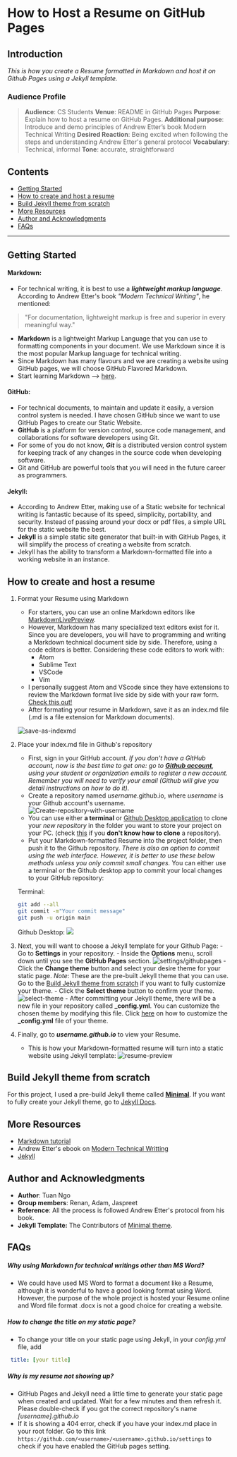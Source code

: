 # How to Host a Resume on GitHub Pages

## Introduction
_This is how you create a Resume formatted in Markdown and host it on Github Pages using a Jekyll template._

### Audience Profile
>**Audience**: CS Students
>**Venue**: README in GitHub Pages
>**Purpose**: Explain how to host a resume on GitHub Pages.
>**Additional purpose**: Introduce and demo principles of Andrew Etter’s book Modern Technical Writing
>**Desired Reaction**: Being excited when following the steps and understanding Andrew Etter's general protocol
>**Vocabulary**: Technical, informal
>**Tone**: accurate, straightforward

## Contents

- [Getting Started](#getting-started)
- [How to create and host a resume](#how-to-create-and-host-a-resume)
- [Build Jekyll theme from scratch](#build-jekyll-theme-from-scratch)
- [More Resources](#more-resources)
- [Author and Acknowledgments](#author-and-acknowledgments)
- [FAQs](#faqs)

---

## Getting Started

#### Markdown:
- For technical writing, it is best to use a **_lightweight markup language_**. According to Andrew Etter's book _"Modern Technical Writing"_, he mentioned:
> "For documentation, lightweight markup is free and superior in every meaningful way."
- **Markdown** is a lightweight Markup Language that you can use to formatting components in your document. We use Markdown since it is the most popular Markup language for technical writing.
- Since Markdown has many flavours and we are creating a website using GitHub pages, we will choose GitHub Flavored Markdown.
- Start learning Markdown --> [here](https://www.markdowntutorial.com).

#### GitHub:
- For technical documents, to maintain and update it easily, a version control system is needed. I have chosen GitHub since we want to use GitHub Pages to create our Static Website.
- **GitHub** is a platform for version control, source code management, and collaborations for software developers using Git.
- For some of you do not know, **_Git_** is a distributed version control system for keeping track of any changes in the source code when developing software.
- Git and GitHub are powerful tools that you will need in the future career as programmers.

#### Jekyll:
- According to Andrew Etter, making use of a Static website for technical writing is fantastic because of its speed, simplicity, portability, and security. Instead of passing around your docx or pdf files, a simple URL for the static website the best.
- **Jekyll** is a simple static site generator that built-in with GitHub Pages, it will simplify the process of creating a website from scratch.
- Jekyll has the ability to transform a Markdown-formatted file into a working website in an instance.

## How to create and host a resume

1. Format your Resume using Markdown
    - For starters, you can use an online Markdown editors like [MarkdownLivePreview](https://markdownlivepreview.com).
    - However, Markdown has many specialized text editors exist for it. Since you are developers, you will have to programming and writing a Markdown technical document side by side. Therefore, using a code editors is better. Considering these code editors to work with:
        - Atom
        - Sublime Text
        - VSCode
        - Vim
    - I personally suggest Atom and VScode since they have extensions to review the Markdown format live side by side with your raw form. [Check this out!](https://marketplace.visualstudio.com/items?itemName=shd101wyy.markdown-preview-enhanced)
    - After formating your resume in Markdown, save it as an index.md file (.md is a file extension for Markdown documents).

    ![save-as-indexmd](resources/save-file.gif)

2. Place your index.md file in Github's repository
    - First, sign in your GitHub account.
    _If you don't have a GitHub account, now is the best time to get one: go to **[Github account](https://github.com)**, using your student or organization emails to register a new account. Remember you will need to verify your email (Github will give you detail instructions on how to do it)._
    - Create a repository named _username_.github.io, where _username_ is your Github account's username.
    ![Create-repository-with-username](resources/Repo-name.png)
    - You can use either **a terminal** or [Github Desktop application](https://desktop.github.com) to clone your _new repository_ in the folder you want to store your project on your PC. (check [this](https://docs.github.com/en/free-pro-team@latest/github/creating-cloning-and-archiving-repositories/cloning-a-repository) if you **don't know how to clone** a repository).
    - Put your Markdown-formatted Resume into the project folder, then push it to the Github repository. _There is also an option to commit using the web interface. However, it is better to use these below methods unless you only commit small changes._ 
    You can either use a terminal or the Github desktop app to commit your local changes to your GitHub repository:

    Terminal:

    ```bash
    git add --all
    git commit -m"Your commit message"
    git push -u origin main
    ```

    Github Desktop:
    ![](resources/GithubDesktopDemo.gif)

3. Next, you will want to choose a Jekyll template for your Github Page:
        - Go to **Settings** in your repository.
        - Inside the **Options** menu, scroll down until you see the **GitHub Pages** section.
        ![settings/githubpages](resources/githubpages-settings.png)
        - Click the **Change theme** button and select your desire theme for your static page. 
            _Note_: These are the pre-built Jekyll theme that you can use. Go to the [Build Jekyll theme from scratch](#build-jekyll-theme-from-scratch) if you want to fully customize your theme.
        - Click the **Select theme** button to confirm your theme.
        ![select-theme](resources/select-theme.png)
        - After committing your Jekyll theme, there will be a new file in your repository called **_config.yml**. You can customize the chosen theme by modifying this file. Click [here](https://github.com/pages-themes/minimal/blob/master/README.md) on how to customize the **_config.yml** file of your theme.

4. Finally, go to **_username.github.io_** to view your Resume.
    - This is how your Markdown-formatted resume will turn into a static website using Jekyll template:
    ![resume-preview](resources/resume-preview.gif)

## Build Jekyll theme from scratch

For this project, I used a pre-build Jekyll theme called **[Minimal](https://github.com/pages-themes/minimal)**. If you want to fully create your Jekyll theme, go to [Jekyll Docs](https://jekyllrb.com/docs/).

## More Resources
- [Markdown tutorial](https://www.markdowntutorial.com)
- Andrew Etter's ebook on [Modern Technical Writting](https://www.amazon.ca/Modern-Technical-Writing-Introduction-Documentation-ebook/dp/B01A2QL9SS)
- [Jekyll](https://jekyllrb.com)

## Author and Acknowledgments
- **Author**: Tuan Ngo
- **Group members**: Renan, Adam, Jaspreet
- **Reference**: All the process is followed Andrew Etter's protocol from his book.
- **Jekyll Template:** The Contributors of [Minimal theme](https://github.com/pages-themes/minimal).

## FAQs
##### Why using Markdown for technical writings other than MS Word?
- We could have used MS Word to format a document like a Resume, although it is wonderful to have a good looking format using Word. However, the purpose of the whole project is hosted your Resume online and Word file format .docx is not a good choice for creating a website.

##### How to change the title on my static page?
- To change your title on your static page using Jekyll, in your _config.yml_ file, add
```yml
 title: [your title]
 ```

 ##### Why is my resume not showing up?
 - GitHub Pages and Jekyll need a little time to generate your static page when created and updated. Wait for a few minutes and then refresh it. Please double-check if you got the correct repository's name _[username].github.io_
 - If it is showing a 404 error, check if you have your index.md place in your root folder. Go to this link ```https://github.com/<username>/<username>.github.io/settings``` to check if you have enabled the GitHub pages setting.
